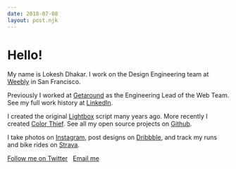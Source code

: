 ```yaml
---
date: 2018-07-08
layout: post.njk
---
```

<style>
.btn {
  margin-right: 8px;
}
</style>

# Hello!
 
My name is <span class="bio__name">Lokesh Dhakar</span>. I work on the Design Engineering team at [Weebly](http://weebly.com) in San Francisco.

Previously I worked at [Getaround](https://www.getaround.com/) as the Engineering Lead of the Web Team. See my full work history at [LinkedIn](https://www.linkedin.com/in/lokeshdhakar).

I created the original [Lightbox](http://lokeshdhakar.com/projects/lightbox2/) script many years ago. More recently I created [Color Thief](http://lokeshdhakar.com/projects/color-thief/). See all my open source projects on [Github](https://github.com/lokesh).

I take photos on [Instagram](https://instagram.com/lokesh), post designs on [Dribbble](https://dribbble.com/lokesh), and track my runs and bike rides on [Strava](https://www.strava.com/athletes/1136437).

<a class="btn" href="https://twitter.com/lokesh">Follow me on Twitter</a> <a class="btn js-email-link" href="#">Email me</a>

<script>
  $(function() {
      var emailLinks = $('.js-email-link').on('click', (event) => {
        var a = "lokesh.dhakar@";
        var b = "gmail.com";
        window.open("mailto:" + a + b, 'email');
        return false;  
      })
  });
</script>
